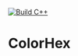 [![Build C++](https://github.com/tesss24/ColorHex/actions/workflows/c++_action.yml/badge.svg)](https://github.com/tesss24/ColorHex/actions/workflows/c++_action.yml)

# ColorHex
